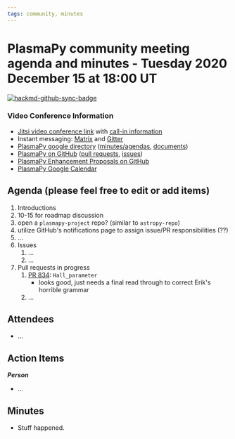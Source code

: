 ```yaml
---
tags: community, minutes
---
```


# PlasmaPy community meeting agenda and minutes - Tuesday 2020 December 15 at 18:00 UT

[![hackmd-github-sync-badge](https://hackmd.io/hPXwRR-LQ5OkXFtcfsbPrw/badge)](https://hackmd.io/hPXwRR-LQ5OkXFtcfsbPrw)

### Video Conference Information
* [Jitsi video conference link](https://meet.jit.si/plasmapy) with [call-in information](https://meet.jit.si/static/dialInInfo.html?room=plasmapy) 
* Instant messaging: [Matrix](https://app.element.io/#/room/#plasmapy:openastronomy.org) and [Gitter](https://gitter.im/PlasmaPy/Lobby)
* [PlasmaPy google directory](https://drive.google.com/drive/folders/0ByPG8nie6fTPMEIxTlZLZjdjYms?usp=sharing) ([minutes/agendas](https://drive.google.com/drive/folders/0ByPG8nie6fTPV1FQUEkzMTgtRTg?usp=sharing), [documents](https://drive.google.com/drive/folders/0ByPG8nie6fTPYzk2TEhTa1N6R0U?usp=sharing))
* [PlasmaPy on GitHub](https://github.com/PlasmaPy/plasmapy) ([pull requests](https://github.com/PlasmaPy/plasmapy/pulls), [issues](https://github.com/PlasmaPy/plasmapy/issues))
* [PlasmaPy Enhancement Proposals on GitHub](https://github.com/PlasmaPy/PlasmaPy-PLEPs) 
* [PlasmaPy Google Calendar](https://calendar.google.com/calendar?cid=bzVsb3ZkcW0zaWxsam00ZTlrMDd2cmw5bWdAZ3JvdXAuY2FsZW5kYXIuZ29vZ2xlLmNvbQ)

## Agenda (please feel free to edit or add items)

1. Introductions
2. 10-15 for roadmap discussion
3. open a `plasmapy-project` repo? (similar to `astropy-repo`)
4. utilize GitHub's notifications page to assign issue/PR responsibilities (??)
5. ...
6. Issues
    1. ...
    2. ...
7. Pull requests in progress 
    1. [PR 834](https://github.com/PlasmaPy/PlasmaPy/pull/934): `Hall_parameter`
        * looks good, just needs a final read through to correct Erik's horrible grammar
    2. ...
    
## Attendees

* ...

## Action Items

***Person***
* ...

## Minutes

* Stuff happened.
